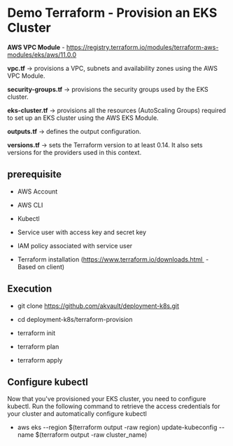 # Demo Terraform - Provision an EKS Cluster

**AWS VPC Module** - https://registry.terraform.io/modules/terraform-aws-modules/eks/aws/11.0.0

**vpc.tf** -> provisions a VPC, subnets and availability zones using the AWS VPC Module.

**security-groups.tf** ->  provisions the security groups used by the EKS cluster.

**eks-cluster.tf** ->  provisions all the resources (AutoScaling Groups) required to set up an EKS cluster using the AWS EKS Module.

**outputs.tf** -> defines the output configuration.

**versions.tf** -> sets the Terraform version to at least 0.14. It also sets versions for the providers used in this context.

## **prerequisite**

  - AWS Account 
  
  - AWS CLI 
  
  - Kubectl 
  
  - Service user with access key and secret key 
  
  - IAM policy associated with service user
  
  - Terraform installation (https://www.terraform.io/downloads.html  - Based on client)
  

## Execution

  - git clone https://github.com/akvault/deployment-k8s.git

  - cd deployment-k8s/terraform-provision

  - terraform init

  - terraform plan

  - terraform apply
  
## Configure kubectl

  Now that you've provisioned your EKS cluster, you need to configure kubectl. Run the following command to retrieve the access credentials for   your cluster and automatically configure kubectl

  * aws eks --region $(terraform output -raw region) update-kubeconfig --name $(terraform output -raw cluster_name)
